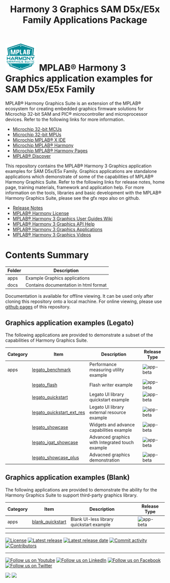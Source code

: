 ﻿---
title: Harmony 3 Graphics SAM D5x/E5x Family Applications Package
nav_order: 1
---

# ![MPLAB® Harmony Graphics Suite](./docs/html/mhgs.png) MPLAB® Harmony 3 Graphics application examples for SAM D5x/E5x Family

MPLAB® Harmony Graphics Suite  is an extension of the MPLAB® ecosystem for creating
embedded graphics firmware solutions for Microchip 32-bit SAM and PIC® microcontroller
and microprocessor devices.  Refer to the following links for more information.
 - [Microchip 32-bit MCUs](https://www.microchip.com/design-centers/32-bit)
 - [Microchip 32-bit MPUs](https://www.microchip.com/design-centers/32-bit-mpus)
 - [Microchip MPLAB® X IDE](https://www.microchip.com/mplab/mplab-x-ide)
 - [Microchip MPLAB® Harmony](https://www.microchip.com/mplab/mplab-harmony)
 - [Microchip MPLAB® Harmony Pages](https://microchip-mplab-harmony.github.io/)
 - [MPLAB® Discover](https://mplab-discover.microchip.com/v1/itemtype/com.microchip.ide.project?s0=Legato)

This repository contains the MPLAB® Harmony 3 Graphics application examples for SAM D5x/E5x Family. Graphics applications are standalone applications which demonstrate of some of the capabilities of MPLAB® Harmony Graphics Suite.  Refer to the following links for release notes, home page, training materials, framework and application help.
For more information on the tools, libraries and basic development with the MPLAB® Harmony Graphics Suite, please see the gfx repo also on github.
 - [Release Notes](https://microchip-mplab-harmony.github.io/gfx_apps_sam_d5x_e5x/release_notes.html)
 - [MPLAB® Harmony License](https://microchip-mplab-harmony.github.io/gfx/mplab_harmony_license.html)
 - [MPLAB® Harmony 3 Graphics User Guides Wiki](https://github.com/mchpgfx/legato.docs/wiki)
 - [MPLAB® Harmony 3 Graphics API Help](https://mchpgfx.github.io/legato.docs/html/index.html)
 - [MPLAB® Harmony 3 Graphics Applications](https://microchip-mplab-harmony.github.io/gfx/apps/readme.html)
 - [MPLAB® Harmony 3 Graphics Videos](https://www.youtube.com/channel/UCwGbrIuty-pHCyjuVRAyP5Q)


# Contents Summary

| Folder     | Description                                  |
|------------|----------------------------------------------|
| apps       | Example Graphics applications |
| docs       | Contains documentation in html format |

Documentation is available for offline viewing.  It can be used only after cloning this repository onto a local machine. For online viewing, please use [github pages](https://microchip-mplab-harmony.github.io/gfx_apps_sam_d5x_e5x/) of this repository.

## Graphics application examples (Legato)

The following applications are provided to demonstrate a subset of the capabilities of Harmony Graphics Suite.

| Category | Item | Description | Release Type |
| --- | --- | ---- |---- |
|  apps | [legato_benchmark](./apps/legato_benchmark/readme.md) | Performance measuring utility example | ![app-beta](https://img.shields.io/badge/application-release-blue?style=plastic) |
|     | [legato_flash](./apps/legato_flash/readme.md) |  Flash writer example | ![app-beta](https://img.shields.io/badge/application-release-blue?style=plastic) |
|     | [legato_quickstart](./apps/legato_quickstart/readme.md) | Legato UI library quickstart example | ![app-beta](https://img.shields.io/badge/application-release-blue?style=plastic) |
|     | [legato_quickstart_ext_res](./apps/legato_quickstart_ext_res/readme.md) | Legato UI library external resource example | ![app-beta](https://img.shields.io/badge/application-release-blue?style=plastic)|
|     | [legato_showcase](./apps/legato_showcase/readme.md) | Widgets and advance capabilities example | ![app-beta](https://img.shields.io/badge/application-release-blue?style=plastic) |
|     | [legato_igat_showcase](./apps/legato_igat_showcase/readme.md) | Advanced graphics with Integrated touch example | ![app-beta](https://img.shields.io/badge/application-release-blue?style=plastic) |
|     | [legato_showcase_plus](./apps/legato_showcase_plus/readme.md) | Advacned graphics demonstration | ![app-beta](https://img.shields.io/badge/application-release-blue?style=plastic) |


## Graphics application examples (Blank)

The following applications are provided to demonstrate the ability for the Harmony Graphics Suite to support third-party graphics library.

| Category | Item | Description | Release Type |
| --- | --- | ---- |---- |
| apps | [blank_quickstart](./apps/blank_quickstart/readme.md) | Blank UI-less library quickstart example | ![app-beta](https://img.shields.io/badge/application-release-blue?style=plastic) |


____

[![License](https://img.shields.io/badge/license-Harmony%20license-orange.svg)](https://github.com/Microchip-MPLAB-Harmony/gfx_apps_sam_d5x_e5x/blob/master/mplab_harmony_license.md)
[![Latest release](https://img.shields.io/github/release/mchpgfx/legato.docs.svg)](https://github.com/Microchip-MPLAB-Harmony/gfx/tree/v3.12.0)
[![Latest release date](https://img.shields.io/github/release-date/mchpgfx/legato.docs.svg)](https://github.com/Microchip-MPLAB-Harmony/gfx/tree/v3.12.0)
[![Commit activity](https://img.shields.io/github/commit-activity/y/Microchip-MPLAB-Harmony/gfx_apps_sam_d5x_e5x.svg)](https://github.com/Microchip-MPLAB-Harmony/gfx_apps_sam_a5d2/graphs/commit-activity)
[![Contributors](https://img.shields.io/github/contributors-anon/Microchip-MPLAB-Harmony/gfx_apps_sam_d5x_e5x.svg)]()

____

[![Follow us on Youtube](https://img.shields.io/badge/Youtube-Follow%20us%20on%20Youtube-red.svg)](https://www.youtube.com/user/MicrochipTechnology)
[![Follow us on LinkedIn](https://img.shields.io/badge/LinkedIn-Follow%20us%20on%20LinkedIn-blue.svg)](https://www.linkedin.com/company/microchip-technology)
[![Follow us on Facebook](https://img.shields.io/badge/Facebook-Follow%20us%20on%20Facebook-blue.svg)](https://www.facebook.com/microchiptechnology/)
[![Follow us on Twitter](https://img.shields.io/twitter/follow/MicrochipTech.svg?style=social)](https://twitter.com/MicrochipTech)

[![](https://img.shields.io/github/stars/Microchip-MPLAB-Harmony/gfx.svg?style=social)]()
[![](https://img.shields.io/github/watchers/Microchip-MPLAB-Harmony/gfx.svg?style=social)]()

